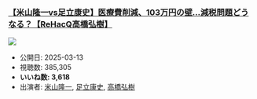 ### [【米山隆一vs足立康史】医療費削減、103万円の壁…減税問題どうなる？【ReHacQ高橋弘樹】](https://www.youtube.com/watch?v=IN66uVdNe8Q)
[![](https://img.youtube.com/vi/IN66uVdNe8Q/sddefault.jpg)](https://www.youtube.com/watch?v=IN66uVdNe8Q)
-   公開日: 2025-03-13
-   視聴数: 385,305
-   **いいね数: 3,618**
-   出演者: [米山隆一](/rehacq_fan/people/米山隆一 "wikilink"), [足立康史](/rehacq_fan/people/足立康史 "wikilink"), [高橋弘樹](/rehacq_fan/people/高橋弘樹 "wikilink")
